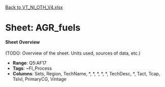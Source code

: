 [Back to VT_NI_OTH_V4.xlsx](README.md)

# Sheet: AGR_fuels

#### Sheet Overview

(TODO: Overview of the sheet. Units used, sources of data, etc.)

- **Range**: Q5:AF17
- **Tags**: ~FI_Process
- **Columns**: Sets, Region, TechName, *, *, *, *, *, TechDesc, *, Tact, Tcap, Tslvl, PrimaryCG, Vintage

